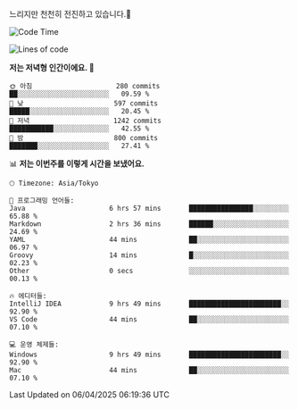 느리지만 천천히 전진하고 있습니다.🐢

<!--START_SECTION:waka-->
![Code Time](http://img.shields.io/badge/Code%20Time-1%2C557%20hrs%2047%20mins-blue)

![Lines of code](https://img.shields.io/badge/%EC%A0%80%EB%8A%94%20%EC%97%AC%ED%83%9C%EA%B9%8C%EC%A7%80%20-917.2%20thousand%20%EC%A4%84%EC%9D%98%20%EC%BD%94%EB%93%9C%EB%A5%BC%20%EC%9E%91%EC%84%B1%ED%96%88%EC%96%B4%EC%9A%94.-blue)

**저는 저녁형 인간이에요. 🦉** 

```text
🌞 아침                     280 commits         ██░░░░░░░░░░░░░░░░░░░░░░░   09.59 % 
🌆 낮　                     597 commits         █████░░░░░░░░░░░░░░░░░░░░   20.45 % 
🌃 저녁                     1242 commits        ███████████░░░░░░░░░░░░░░   42.55 % 
🌙 밤　                     800 commits         ███████░░░░░░░░░░░░░░░░░░   27.41 % 
```


📊 **저는 이번주를 이렇게 시간을 보냈어요.** 

```text
🕑︎ Timezone: Asia/Tokyo

💬 프로그래밍 언어들: 
Java                     6 hrs 57 mins       ████████████████░░░░░░░░░   65.88 % 
Markdown                 2 hrs 36 mins       ██████░░░░░░░░░░░░░░░░░░░   24.69 % 
YAML                     44 mins             ██░░░░░░░░░░░░░░░░░░░░░░░   06.97 % 
Groovy                   14 mins             █░░░░░░░░░░░░░░░░░░░░░░░░   02.23 % 
Other                    0 secs              ░░░░░░░░░░░░░░░░░░░░░░░░░   00.13 % 

🔥 에디터들: 
IntelliJ IDEA            9 hrs 49 mins       ███████████████████████░░   92.90 % 
VS Code                  44 mins             ██░░░░░░░░░░░░░░░░░░░░░░░   07.10 % 

💻 운영 체제들: 
Windows                  9 hrs 49 mins       ███████████████████████░░   92.90 % 
Mac                      44 mins             ██░░░░░░░░░░░░░░░░░░░░░░░   07.10 % 
```


 Last Updated on 06/04/2025 06:19:36 UTC
<!--END_SECTION:waka-->
